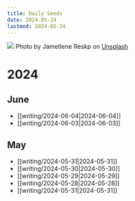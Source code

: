 ```yaml
---
title: Daily Seeds
date: 2024-05-24
lastmod: 2024-05-24
---
```


<img class="image-banner" src="https://images.unsplash.com/photo-1615469619480-1a7e77deb56c">
<span class="image-caption">Photo by Jametlene Reskp on <a href="https://unsplash.com/photos/brown-dried-leaves-on-brown-soil-vSVfPr2Uy3U">Unsplash</a></span>

# 2024

## June

- [[writing/2024-06-04|2024-06-04]]
- [[writing/2024-06-03|2024-06-03]]

## May

- [[writing/2024-05-31|2024-05-31]]
- [[writing/2024-05-30|2024-05-30]]
- [[writing/2024-05-29|2024-05-29]]
- [[writing/2024-05-28|2024-05-28]]
- [[writing/2024-05-31|2024-05-31]]


<style>
.content-meta { display: none;}
</style>
